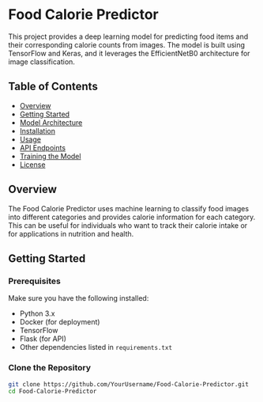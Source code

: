 # Food Calorie Predictor

This project provides a deep learning model for predicting food items and their corresponding calorie counts from images. The model is built using TensorFlow and Keras, and it leverages the EfficientNetB0 architecture for image classification.

## Table of Contents

- [Overview](#overview)
- [Getting Started](#getting-started)
- [Model Architecture](#model-architecture)
- [Installation](#installation)
- [Usage](#usage)
- [API Endpoints](#api-endpoints)
- [Training the Model](#training-the-model)
- [License](#license)

## Overview

The Food Calorie Predictor uses machine learning to classify food images into different categories and provides calorie information for each category. This can be useful for individuals who want to track their calorie intake or for applications in nutrition and health.

## Getting Started

### Prerequisites

Make sure you have the following installed:

- Python 3.x
- Docker (for deployment)
- TensorFlow
- Flask (for API)
- Other dependencies listed in `requirements.txt`

### Clone the Repository

```bash
git clone https://github.com/YourUsername/Food-Calorie-Predictor.git
cd Food-Calorie-Predictor
